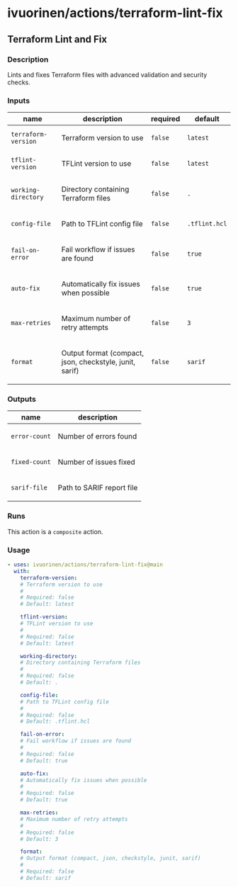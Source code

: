 # ivuorinen/actions/terraform-lint-fix

## Terraform Lint and Fix

### Description

Lints and fixes Terraform files with advanced validation and security checks.

### Inputs

| name                | description                                                    | required | default       |
|---------------------|----------------------------------------------------------------|----------|---------------|
| `terraform-version` | <p>Terraform version to use</p>                                | `false`  | `latest`      |
| `tflint-version`    | <p>TFLint version to use</p>                                   | `false`  | `latest`      |
| `working-directory` | <p>Directory containing Terraform files</p>                    | `false`  | `.`           |
| `config-file`       | <p>Path to TFLint config file</p>                              | `false`  | `.tflint.hcl` |
| `fail-on-error`     | <p>Fail workflow if issues are found</p>                       | `false`  | `true`        |
| `auto-fix`          | <p>Automatically fix issues when possible</p>                  | `false`  | `true`        |
| `max-retries`       | <p>Maximum number of retry attempts</p>                        | `false`  | `3`           |
| `format`            | <p>Output format (compact, json, checkstyle, junit, sarif)</p> | `false`  | `sarif`       |

### Outputs

| name          | description                      |
|---------------|----------------------------------|
| `error-count` | <p>Number of errors found</p>    |
| `fixed-count` | <p>Number of issues fixed</p>    |
| `sarif-file`  | <p>Path to SARIF report file</p> |

### Runs

This action is a `composite` action.

### Usage

```yaml
- uses: ivuorinen/actions/terraform-lint-fix@main
  with:
    terraform-version:
    # Terraform version to use
    #
    # Required: false
    # Default: latest

    tflint-version:
    # TFLint version to use
    #
    # Required: false
    # Default: latest

    working-directory:
    # Directory containing Terraform files
    #
    # Required: false
    # Default: .

    config-file:
    # Path to TFLint config file
    #
    # Required: false
    # Default: .tflint.hcl

    fail-on-error:
    # Fail workflow if issues are found
    #
    # Required: false
    # Default: true

    auto-fix:
    # Automatically fix issues when possible
    #
    # Required: false
    # Default: true

    max-retries:
    # Maximum number of retry attempts
    #
    # Required: false
    # Default: 3

    format:
    # Output format (compact, json, checkstyle, junit, sarif)
    #
    # Required: false
    # Default: sarif
```
